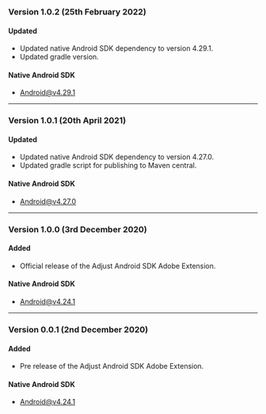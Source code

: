 ### Version 1.0.2 (25th February 2022)
#### Updated
- Updated native Android SDK dependency to version 4.29.1.
- Updated gradle version.

#### Native Android SDK
- [Android@v4.29.1][android_sdk_v4.29.1]

---

### Version 1.0.1 (20th April 2021)
#### Updated
- Updated native Android SDK dependency to version 4.27.0.
- Updated gradle script for publishing to Maven central.

#### Native Android SDK
- [Android@v4.27.0][android_sdk_v4.27.0]

---

### Version 1.0.0 (3rd December 2020)
#### Added
- Official release of the Adjust Android SDK Adobe Extension.

#### Native Android SDK
- [Android@v4.24.1][android_sdk_v4.24.1]

---

### Version 0.0.1 (2nd December 2020)
#### Added
- Pre release of the Adjust Android SDK Adobe Extension.

#### Native Android SDK
- [Android@v4.24.1][android_sdk_v4.24.1]

[android_sdk_v4.24.1]: https://github.com/adjust/android_sdk/tree/v4.24.1
[android_sdk_v4.27.0]: https://github.com/adjust/android_sdk/tree/v4.27.0
[android_sdk_v4.29.1]: https://github.com/adjust/android_sdk/tree/v4.29.1
